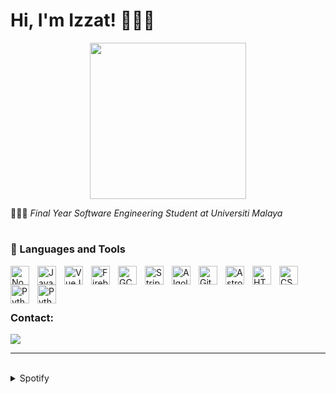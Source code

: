 # Hi, I'm Izzat! 🧑🏻‍💻

<div style="text-align: center;">
  <img src="https://i.pinimg.com/originals/8b/35/fe/8b35fef55fba1a201c9c7a11d3ec3d64.gif" width="250">
</div>



🧑🏻‍🎓 <i>Final Year Software Engineering Student at Universiti Malaya</i>

#

### 🧰 Languages and Tools

<img align="left" alt="NodeJS" width="30px" style="padding-right:10px;" src="https://cdn.jsdelivr.net/gh/devicons/devicon/icons/nodejs/nodejs-plain-wordmark.svg"/>
<img align="left" alt="Javascript" width="30px" style="padding-right:10px;" src="https://cdn.jsdelivr.net/gh/devicons/devicon/icons/javascript/javascript-original.svg"/>
<img align="left" alt="VueJS" width="30px" style="padding-right:10px;" src="https://cdn.jsdelivr.net/gh/devicons/devicon/icons/vuejs/vuejs-original.svg"/>
<img align="left" alt="Firebase" width="30px" style="padding-right:10px;" src="https://cdn.jsdelivr.net/gh/devicons/devicon/icons/firebase/firebase-plain.svg"/>
<img align="left" alt="GCP" width="30px" style="padding-right:10px;" src="https://user-images.githubusercontent.com/25181517/183911547-990692bc-8411-4878-99a0-43506cdb69cf.png"/>
<img align="left" alt="Stripe" width="30px" style="padding-right:10px;" src="https://cdn-icons-png.flaticon.com/512/5968/5968382.png"/>
<img align="left" alt="Algolia" width="30px" style="padding-right:10px;" src="https://cdn-icons-png.flaticon.com/512/5969/5969003.png"/>
<img align="left" alt="Git" width="30px" style="padding-right:10px;" src="https://cdn.jsdelivr.net/gh/devicons/devicon/icons/git/git-original.svg"/>
<picture>
  <source media="(prefers-color-scheme: dark)" srcset="https://astro.build/assets/press/logomark-dark.png">
  <source media="(prefers-color-scheme: light)" srcset="https://astro.build/assets/press/logomark-light.svg">
  <img align="left" alt="Astro" width="30px" style="padding-right:10px;" src="https://astro.build/assets/press/logomark-dark.png"/>
</picture>
<img align="left" alt="HTML" width="30px" style="padding-right:10px;" src="https://cdn.jsdelivr.net/gh/devicons/devicon/icons/html5/html5-plain.svg"/>
<img align="left" alt="CSS" width="30px" style="padding-right:10px;" src="https://cdn.jsdelivr.net/gh/devicons/devicon/icons/css3/css3-plain.svg"/>
<img align="left" alt="Python" width="30px" style="padding-right:10px;" src="https://cdn.jsdelivr.net/gh/devicons/devicon/icons/python/python-original-wordmark.svg"/>
<img align="left" alt="Python" width="30px" style="padding-right:10px;" src="https://cdn.jsdelivr.net/gh/devicons/devicon/icons/java/java-original.svg"/>
<br>
<br>

#

### Contact:
<a href="mailto:izzathaikalzainal@gmail.com"><img src="https://img.shields.io/badge/Gmail-D14836?style=for-the-badge&logo=gmail&logoColor=white"></a>

---
<br>

<details><summary>Spotify</summary>
This section updates <em>automatically</em> (If there is any changes).<br>
Since I like listening to music, it might be interesting to share my top tracks with 3 different timeframes.

<table>
<tr><th style="text-align:center">~ 4 Weeks</th><th style="text-align:center">~ 6 Months</th><th style="text-align:center">~ Several Years</th></tr>
<tr><td>

|No.|      Song       |
|:-:|:---------------:|
| 1 | <p align="center"><img id="shortImg_1" src="https://i.scdn.co/image/ab67616d00004851d71fd77b89d08bc1bda219c7" width="64" height="64"><br/><b id="shortTitle_1">Fire in the belly</b><br/><i id="shortArtist_1">LE SSERAFIM</i></p> |
| 2 | <p align="center"><img id="shortImg_2" src="https://i.scdn.co/image/ab67616d000048514687bc7a0bda65c282c13afa" width="64" height="64"><br/><b id="shortTitle_2">Missing You (Feat. Kim Yuna)</b><br/><i id="shortArtist_2">G-DRAGON</i></p> |
| 3 | <p align="center"><img id="shortImg_3" src="https://i.scdn.co/image/ab67616d000048511ef01a45a88f8dfc00f62011" width="64" height="64"><br/><b id="shortTitle_3">Standing In The Eyes Of The World</b><br/><i id="shortArtist_3">Ella</i></p> |
| 4 | <p align="center"><img id="shortImg_4" src="https://i.scdn.co/image/ab67616d00004851dbe4205a5d8ec07f1a52f7f2" width="64" height="64"><br/><b id="shortTitle_4">Hasrat (OST Imaginur)</b><br/><i id="shortArtist_4">Amir Jahari</i></p> |
| 5 | <p align="center"><img id="shortImg_5" src="https://i.scdn.co/image/ab67616d00004851ccfac346e4d795a78368e900" width="64" height="64"><br/><b id="shortTitle_5">Satu Malam Di Temasek</b><br/><i id="shortArtist_5">Joe Flizzow</i></p> |

</td><td>

|No.|      Song       |
|:-:|:---------------:|
| 1 | <p align="center"><img id="mediumImg_1" src="https://i.scdn.co/image/ab67616d000048514687bc7a0bda65c282c13afa" width="64" height="64"><br/><b id="mediumTitle_1">Missing You (Feat. Kim Yuna)</b><br/><i id="mediumArtist_1">G-DRAGON</i></p> |
| 2 | <p align="center"><img id="mediumImg_2" src="https://i.scdn.co/image/ab67616d000048512737be35cc5245eef495be90" width="64" height="64"><br/><b id="mediumTitle_2">Skyfall</b><br/><i id="mediumArtist_2">Adele</i></p> |
| 3 | <p align="center"><img id="mediumImg_3" src="https://i.scdn.co/image/ab67616d000048510bd44f5ff9ecc99f7770acc5" width="64" height="64"><br/><b id="mediumTitle_3">Meet Me Halfway</b><br/><i id="mediumArtist_3">Black Eyed Peas</i></p> |
| 4 | <p align="center"><img id="mediumImg_4" src="https://i.scdn.co/image/ab67616d00004851fafb4022c8ca1c4498e10b19" width="64" height="64"><br/><b id="mediumTitle_4">La La La</b><br/><i id="mediumArtist_4">Naughty Boy</i></p> |
| 5 | <p align="center"><img id="mediumImg_5" src="https://i.scdn.co/image/ab67616d00004851c9c9aaadb2d6d3d44be06332" width="64" height="64"><br/><b id="mediumTitle_5">Love Is Lonely</b><br/><i id="mediumArtist_5">NMIXX</i></p> |

</td><td>

|No.|      Song       |
|:-:|:---------------:|
| 1 | <p align="center"><img id="longImg_1" src="https://i.scdn.co/image/ab67616d0000485181d97a31253b898bc4149195" width="64" height="64"><br/><b id="longTitle_1">Run For Roses</b><br/><i id="longArtist_1">NMIXX</i></p> |
| 2 | <p align="center"><img id="longImg_2" src="https://i.scdn.co/image/ab67616d00004851c9c9aaadb2d6d3d44be06332" width="64" height="64"><br/><b id="longTitle_2">Love Is Lonely</b><br/><i id="longArtist_2">NMIXX</i></p> |
| 3 | <p align="center"><img id="longImg_3" src="https://i.scdn.co/image/ab67616d0000485136032cb4acd9df050bc2e197" width="64" height="64"><br/><b id="longTitle_3">APT.</b><br/><i id="longArtist_3">ROSÉ</i></p> |
| 4 | <p align="center"><img id="longImg_4" src="https://i.scdn.co/image/ab67616d000048514687bc7a0bda65c282c13afa" width="64" height="64"><br/><b id="longTitle_4">Missing You (Feat. Kim Yuna)</b><br/><i id="longArtist_4">G-DRAGON</i></p> | 
| 5 | <p align="center"><img id="longImg_5" src="https://i.scdn.co/image/ab67616d0000485178ef8fa2f28ad2ba65baed5f" width="64" height="64"><br/><b id="longTitle_5">SUNYI</b><br/><i id="longArtist_5">Joe Flizzow</i></p> |
</td></tr> </table>

</details>
